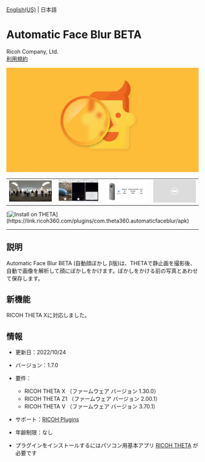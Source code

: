 [English(US)](README.md) | 日本語

# Automatic Face Blur BETA
Ricoh Company, Ltd.  
[利用規約](https://theta360.com/en/legal/terms_of_use_plugins/)

<div align="center">
 <img src="1.png">
 <table>
  <tr>
   <td><img src="2.png"></td>
   <td><img src="3.png"></td>
   <td><img src="4.png"></td>
   <td><img src="../../resources/common/img/noimg.png"></td>
  </tr>
 </table>
</div>

[![Install on THETA](https://assets.ricoh360.com/image/upload/v1/front/theta/install-button.svg?)](https://link.ricoh360.com/plugins/com.theta360.automaticfaceblur/apk)

***

## 説明
Automatic Face Blur BETA (自動顔ぼかし β版)は、THETAで静止画を撮影後、自動で画像を解析して顔にぼかしをかけます。ぼかしをかける前の写真とあわせて保存します。

## 新機能
RICOH THETA Xに対応しました。

## 情報
  * 更新日：2022/10/24
  * バージョン：1.7.0
  * 要件：
    * RICOH THETA X （ファームウェア バージョン 1.30.0）
    * RICOH THETA Z1 （ファームウェア バージョン 2.00.1）
    * RICOH THETA V （ファームウェア バージョン 3.70.1）
  * サポート：[RICOH Plugins](https://support.theta360.com/ja/)
  * 年齢制限：なし

* プラグインをインストールするにはパソコン用基本アプリ [RICOH THETA](https://theta360.com/ja/about/application/pc.html#app-detail-01) が必要です
